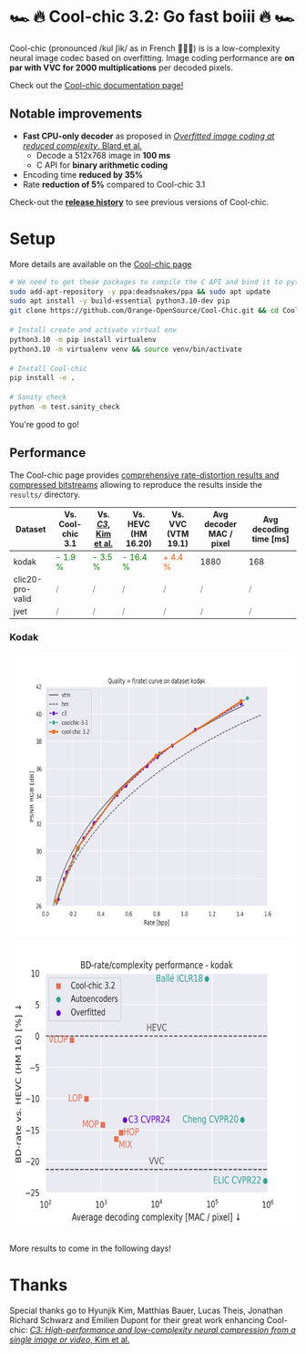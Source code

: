 #  🏎️ 🔥 __Cool-chic 3.2: Go fast boiii__ 🔥 🏎️

Cool-chic (pronounced <span class="ipa">/kul ʃik/</span> as in French 🥖🧀🍷) is
is a low-complexity neural image codec based on overfitting. Image
coding performance are __on par with VVC for 2000 multiplications__ per decoded
pixels.

Check out the [Cool-chic documentation page!](https://orange-opensource.github.io/Cool-Chic/)


## Notable improvements

- **Fast CPU-only decoder** as proposed in [_Overfitted image coding at reduced complexity_, Blard et al.](https://arxiv.org/abs/2403.11651)
    - Decode a 512x768 image in **100 ms**
    - C API for **binary arithmetic coding**
- Encoding time **reduced by 35%**
- Rate **reduction of 5%** compared to Cool-chic 3.1

Check-out the [**release history**](https://github.com/Orange-OpenSource/Cool-Chic/releases) to see previous versions of Cool-chic.

# Setup

More details are available on the [Cool-chic page](https://orange-opensource.github.io/Cool-Chic/getting_started/quickstart.html)

```bash
# We need to get these packages to compile the C API and bind it to python.
sudo add-apt-repository -y ppa:deadsnakes/ppa && sudo apt update
sudo apt install -y build-essential python3.10-dev pip
git clone https://github.com/Orange-OpenSource/Cool-Chic.git && cd Cool-Chic

# Install create and activate virtual env
python3.10 -m pip install virtualenv
python3.10 -m virtualenv venv && source venv/bin/activate

# Install Cool-chic
pip install -e .

# Sanity check
python -m test.sanity_check
```

You're good to go!


## Performance

The Cool-chic page provides [comprehensive rate-distortion results and compressed bitstreams](https://orange-opensource.github.io/Cool-Chic/getting_started/results.html) allowing
to reproduce the results inside the ```results/``` directory.

| Dataset          | Vs. Cool-chic 3.1                            | Vs. [_C3_, Kim et al.](https://arxiv.org/abs/2312.02753) | Vs. HEVC (HM 16.20)                          | Vs. VVC (VTM 19.1)                           | Avg decoder MAC / pixel          | Avg decoding time [ms]           |
|------------------|----------------------------------------------|----------------------------------------------------------|----------------------------------------------|----------------------------------------------|----------------------------------|----------------------------------|
| kodak            | <span style="color:green" > - 1.9 % </span>  | <span style="color:green"> - 3.5 %  </span>              | <span style="color:green" > - 16.4 % </span> | <span style="color:#f50" > + 4.4 %   </span> | 1880                             | 168                              |
| clic20-pro-valid | <span style="color:gray" > /</span>          | <span style="color:gray" > /   </span>                   | <span style="color:gray" > / </span>         | <span style="color:gray" > / </span>         |<span style="color:gray" >/</span>|<span style="color:gray" >/</span>|
| jvet             | <span style="color:gray" > / </span>         | <span style="color:gray"> /  </span>                     | <span style="color:gray" > / </span>         | <span style="color:gray" > / </span>         |<span style="color:gray" >/</span>|<span style="color:gray" >/</span>|


### Kodak

<div style="text-align: center;">
    <!-- <img src="./results/image/kodak/rd.png" alt="Kodak rd results" width="800" style="centered"/> -->
    <img src="./docs/source/assets/kodak/rd.png" alt="Kodak rd results" height="500" style="centered"/>
    <img src="./docs/source/assets/kodak/perf_complexity.png" alt="Kodak performance complexity" height="500" style="centered"/>
    <!-- <img src="./results/image/jvet/rd.png" alt="CLIC rd results" width="800" style="centered"/> -->
</div>
<br/>

More results to come in the following days!


# Thanks

Special thanks go to Hyunjik Kim, Matthias Bauer, Lucas Theis, Jonathan Richard Schwarz and Emilien Dupont for their great work enhancing Cool-chic: [_C3: High-performance and low-complexity neural compression from a single image or video_, Kim et al.](https://arxiv.org/abs/2312.02753)
